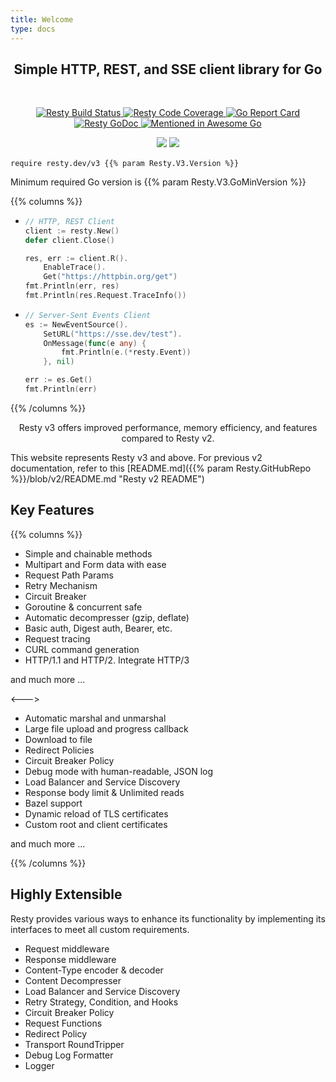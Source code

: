 ```yaml
---
title: Welcome
type: docs
---
```


<h2 align="center">Simple HTTP, REST, and SSE client library for Go</h2>
<p align="center" style="margin-top: 3rem;">
    <a href="{{% param Resty.GitHubRepo %}}/actions/workflows/ci.yml?query=branch%3Av3" target="_blank">
        <img src="{{% param Resty.GitHubRepo %}}/actions/workflows/ci.yml/badge.svg?branch=v3" alt="Resty Build Status">
    </a>
    <a href="https://app.codecov.io/gh/{{% param Resty.GitHubSlug %}}/tree/v3" target="_blank">
        <img src="https://codecov.io/gh/{{% param Resty.GitHubSlug %}}/branch/v3/graph/badge.svg" alt="Resty Code Coverage">
    </a>
    <a href="https://goreportcard.com/report/{{% param Resty.V3.Vanity %}}" target="_blank">
        <img src="https://goreportcard.com/badge/{{% param Resty.V3.Vanity %}}" alt="Go Report Card">
    </a>
    <a href="{{% param Resty.GoDoc %}}/{{% param Resty.V3.Vanity %}}" target="_blank">
        <img src="{{% param Resty.GoDoc %}}/badge/{{% param Resty.V3.Vanity %}}" alt="Resty GoDoc">
    </a>
    <a href="https://github.com/avelino/awesome-go" target="_blank">
        <img src="https://awesome.re/mentioned-badge.svg" alt="Mentioned in Awesome Go">
    </a>
</p>
<p align="center" style="margin-bottom: 1rem;">
    <a href="https://app.fossa.com/projects/git%2Bgithub.com%2Fgo-resty%2Fresty?ref=badge_shield&issueType=license" alt="FOSSA Status"><img src="https://app.fossa.com/api/projects/git%2Bgithub.com%2Fgo-resty%2Fresty.svg?type=shield&issueType=license"/></a>
    <a href="https://app.fossa.com/projects/git%2Bgithub.com%2Fgo-resty%2Fresty?ref=badge_shield&issueType=security" alt="FOSSA Status"><img src="https://app.fossa.com/api/projects/git%2Bgithub.com%2Fgo-resty%2Fresty.svg?type=shield&issueType=security"/></a>
</p>

<div id="resty-go-mod" class="resty-go-mod">
<pre>
<code>require resty.dev/v3 {{% param Resty.V3.Version %}}</code>
</pre>
</div>
<div class="resty-go-min">Minimum required Go version is {{% param Resty.V3.GoMinVersion %}}</div>

{{% columns %}}
- ```go
  // HTTP, REST Client
  client := resty.New()
  defer client.Close()
  
  res, err := client.R().
      EnableTrace().
      Get("https://httpbin.org/get")
  fmt.Println(err, res)
  fmt.Println(res.Request.TraceInfo())
  ```

- ```go
  // Server-Sent Events Client
  es := NewEventSource().
      SetURL("https://sse.dev/test").
      OnMessage(func(e any) {
          fmt.Println(e.(*resty.Event))
      }, nil)
  
  err := es.Get()
  fmt.Println(err)
  ```
{{% /columns %}}

<p align="center">Resty v3 offers improved performance, memory efficiency, and features compared to Resty v2.</p>

This website represents Resty v3 and above. For previous v2 documentation, refer to this [README.md]({{% param Resty.GitHubRepo %}}/blob/v2/README.md "Resty v2 README")

## Key Features

{{% columns %}}

* Simple and chainable methods
* Multipart and Form data with ease
* Request Path Params
* Retry Mechanism
* Circuit Breaker
* Goroutine & concurrent safe
* Automatic decompresser (gzip, deflate)
* Basic auth, Digest auth, Bearer, etc.
* Request tracing
* CURL command generation
* HTTP/1.1 and HTTP/2. Integrate HTTP/3
<p class="ml-20">and much more ...</p>

<--->

* Automatic marshal and unmarshal
* Large file upload and progress callback
* Download to file
* Redirect Policies
* Circuit Breaker Policy
* Debug mode with human-readable, JSON log
* Load Balancer and Service Discovery
* Response body limit & Unlimited reads
* Bazel support
* Dynamic reload of TLS certificates
* Custom root and client certificates
<p class="ml-20">and much more ...</p>

{{% /columns %}}

## Highly Extensible

Resty provides various ways to enhance its functionality by implementing its interfaces to meet all custom requirements.

* Request middleware
* Response middleware
* Content-Type encoder & decoder
* Content Decompresser
* Load Balancer and Service Discovery
* Retry Strategy, Condition, and Hooks
* Circuit Breaker Policy
* Request Functions
* Redirect Policy
* Transport RoundTripper
* Debug Log Formatter
* Logger

